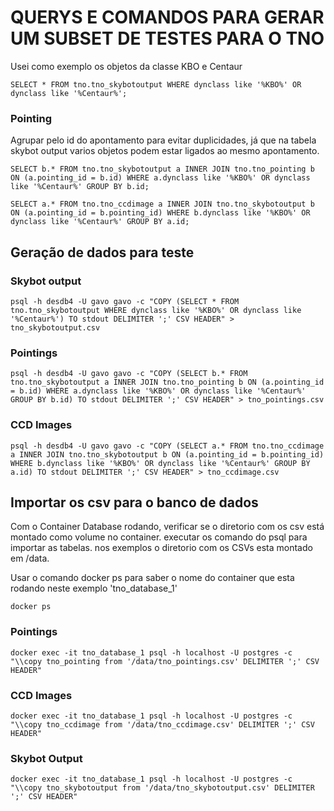 # QUERYS E COMANDOS PARA GERAR UM SUBSET DE TESTES PARA O TNO

Usei como exemplo os objetos da classe KBO e Centaur

```
SELECT * FROM tno.tno_skybotoutput WHERE dynclass like '%KBO%' OR dynclass like '%Centaur%';
```

### Pointing
Agrupar pelo id do apontamento para evitar duplicidades, já que na tabela skybot output varios objetos podem estar ligados ao mesmo apontamento.
```
SELECT b.* FROM tno.tno_skybotoutput a INNER JOIN tno.tno_pointing b ON (a.pointing_id = b.id) WHERE a.dynclass like '%KBO%' OR dynclass like '%Centaur%' GROUP BY b.id;
```

```
SELECT a.* FROM tno.tno_ccdimage a INNER JOIN tno.tno_skybotoutput b ON (a.pointing_id = b.pointing_id) WHERE b.dynclass like '%KBO%' OR dynclass like '%Centaur%' GROUP BY a.id;
```

## Geração de dados para teste
### Skybot output
```
psql -h desdb4 -U gavo gavo -c "COPY (SELECT * FROM tno.tno_skybotoutput WHERE dynclass like '%KBO%' OR dynclass like '%Centaur%') TO stdout DELIMITER ';' CSV HEADER" > tno_skybotoutput.csv
```
### Pointings
```
psql -h desdb4 -U gavo gavo -c "COPY (SELECT b.* FROM tno.tno_skybotoutput a INNER JOIN tno.tno_pointing b ON (a.pointing_id = b.id) WHERE a.dynclass like '%KBO%' OR dynclass like '%Centaur%' GROUP BY b.id) TO stdout DELIMITER ';' CSV HEADER" > tno_pointings.csv
```
### CCD Images
```
psql -h desdb4 -U gavo gavo -c "COPY (SELECT a.* FROM tno.tno_ccdimage a INNER JOIN tno.tno_skybotoutput b ON (a.pointing_id = b.pointing_id) WHERE b.dynclass like '%KBO%' OR dynclass like '%Centaur%' GROUP BY a.id) TO stdout DELIMITER ';' CSV HEADER" > tno_ccdimage.csv
```

## Importar os csv para o banco de dados
Com o Container Database rodando, verificar se o diretorio com os csv está montado como volume no container.
executar os comando do psql para importar as tabelas. nos exemplos o diretorio com os CSVs esta montado em /data.

Usar o comando docker ps para saber o nome do container que esta rodando neste exemplo 'tno_database_1'
```
docker ps
```


### Pointings
```
docker exec -it tno_database_1 psql -h localhost -U postgres -c "\\copy tno_pointing from '/data/tno_pointings.csv' DELIMITER ';' CSV HEADER"
```

### CCD Images
```
docker exec -it tno_database_1 psql -h localhost -U postgres -c "\\copy tno_ccdimage from '/data/tno_ccdimage.csv' DELIMITER ';' CSV HEADER"
```

### Skybot Output
```
docker exec -it tno_database_1 psql -h localhost -U postgres -c "\\copy tno_skybotoutput from '/data/tno_skybotoutput.csv' DELIMITER ';' CSV HEADER"
```
